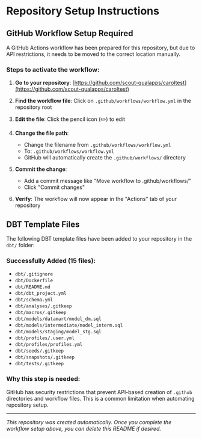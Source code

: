 # Repository Setup Instructions

## GitHub Workflow Setup Required

A GitHub Actions workflow has been prepared for this repository, but due to API restrictions, it needs to be moved to the correct location manually.

### Steps to activate the workflow:

1. **Go to your repository**: [https://github.com/scout-qualapps/caroltest](https://github.com/scout-qualapps/caroltest)

2. **Find the workflow file**: Click on `.github/workflows/workflow.yml` in the repository root

3. **Edit the file**: Click the pencil icon (✏️) to edit

4. **Change the file path**: 
   - Change the filename from `.github/workflows/workflow.yml` 
   - To: `.github/workflows/workflow.yml`
   - GitHub will automatically create the `.github/workflows/` directory

5. **Commit the change**: 
   - Add a commit message like "Move workflow to .github/workflows/"
   - Click "Commit changes"

6. **Verify**: The workflow will now appear in the "Actions" tab of your repository


## DBT Template Files

The following DBT template files have been added to your repository in the `dbt/` folder:

### Successfully Added (15 files):
- `dbt/.gitignore`
- `dbt/Dockerfile`
- `dbt/README.md`
- `dbt/dbt_project.yml`
- `dbt/schema.yml`
- `dbt/analyses/.gitkeep`
- `dbt/macros/.gitkeep`
- `dbt/models/datamart/model_dm.sql`
- `dbt/models/intermediate/model_interm.sql`
- `dbt/models/staging/model_stg.sql`
- `dbt/profiles/.user.yml`
- `dbt/profiles/profiles.yml`
- `dbt/seeds/.gitkeep`
- `dbt/snapshots/.gitkeep`
- `dbt/tests/.gitkeep`

### Why this step is needed:

GitHub has security restrictions that prevent API-based creation of `.github` directories and workflow files. This is a common limitation when automating repository setup.

---

*This repository was created automatically. Once you complete the workflow setup above, you can delete this README if desired.*

